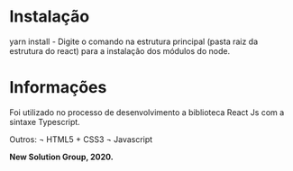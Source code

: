 # Instalação

yarn install - Digite o comando na estrutura principal (pasta raiz da estrutura do react) para a instalação dos módulos do node.


# Informações

Foi utilizado no processo de desenvolvimento a biblioteca React Js com a sintaxe Typescript. 

Outros:
  ¬ HTML5 + CSS3
  ¬ Javascript
  

<b>New Solution Group, 2020.</b>
